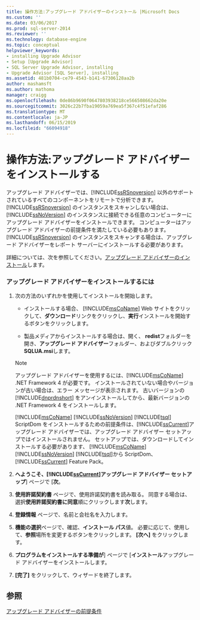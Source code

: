 ```yaml
---
title: 操作方法:アップグレード アドバイザーのインストール |Microsoft Docs
ms.custom: ''
ms.date: 03/06/2017
ms.prod: sql-server-2014
ms.reviewer: ''
ms.technology: database-engine
ms.topic: conceptual
helpviewer_keywords:
- installing Upgrade Advisor
- Setup [Upgrade Advisor]
- SQL Server Upgrade Advisor, installing
- Upgrade Advisor [SQL Server], installing
ms.assetid: 481b0704-ce79-4543-b141-67306128aa2b
author: mashamsft
ms.author: mathoma
manager: craigg
ms.openlocfilehash: 0de86b9690f0647803938218ce566508662da20e
ms.sourcegitcommit: 3026c22b7fba19059a769ea5f367c4f51efaf286
ms.translationtype: MT
ms.contentlocale: ja-JP
ms.lasthandoff: 06/15/2019
ms.locfileid: "66094918"
---
```

# <a name="how-to-install-upgrade-advisor"></a>操作方法:アップグレード アドバイザーをインストールする
  アップグレード アドバイザーでは、[!INCLUDE[ssRSnoversion](../../includes/ssrsnoversion-md.md)] 以外のサポートされているすべてのコンポーネントをリモートで分析できます。 [!INCLUDE[ssRSnoversion](../../includes/ssrsnoversion-md.md)] のインスタンスをスキャンしない場合は、[!INCLUDE[ssNoVersion](../../includes/ssnoversion-md.md)] のインスタンスに接続できる任意のコンピューターにアップグレード アドバイザーをインストールできます。 コンピューターはアップグレード アドバイザーの前提条件を満たしている必要もあります。 [!INCLUDE[ssRSnoversion](../../includes/ssrsnoversion-md.md)] のインスタンスをスキャンする場合は、アップグレード アドバイザーをレポート サーバーにインストールする必要があります。  
  
 詳細については、次を参照してください。[アップグレード アドバイザーのインストール](../../../2014/sql-server/install/installing-upgrade-advisor.md)します。  
  
### <a name="to-install-upgrade-advisor"></a>アップグレード アドバイザーをインストールするには  
  
1.  次の方法のいずれかを使用してインストールを開始します。  
  
    -   インストールする場合、 [!INCLUDE[msCoName](../../includes/msconame-md.md)] Web サイトをクリックして、**ダウンロード**リンクをクリックし、**実行**インストールを開始するボタンをクリックします。  
  
    -   製品メディアからインストールする場合は、開く、 **redist**フォルダーを開き、**アップグレード アドバイザー**フォルダー、およびダブルクリック**SQLUA.msi**します。  
  
    > [!NOTE]  
    >  アップグレード アドバイザーを使用するには、[!INCLUDE[msCoName](../../includes/msconame-md.md)] .NET Framework 4 が必要です。 インストールされていない場合やバージョンが古い場合は、エラー メッセージが表示されます。 古いバージョンの [!INCLUDE[dnprdnshort](../../includes/dnprdnshort-md.md)] をアンインストールしてから、最新バージョンの .NET Framework 4 をインストールします。  
    >   
    >  [!INCLUDE[msCoName](../../includes/msconame-md.md)] [!INCLUDE[ssNoVersion](../../includes/ssnoversion-md.md)] [!INCLUDE[tsql](../../includes/tsql-md.md)] ScriptDom をインストールするための前提条件は、[!INCLUDE[ssCurrent](../../includes/sscurrent-md.md)]アップグレード アドバイザーでは、アップグレード アドバイザー セットアップではインストールされません。 セットアップでは、ダウンロードしてインストールする必要があります、 [!INCLUDE[msCoName](../../includes/msconame-md.md)] [!INCLUDE[ssNoVersion](../../includes/ssnoversion-md.md)] [!INCLUDE[tsql](../../includes/tsql-md.md)]から ScriptDom、 [!INCLUDE[ssCurrent](../../includes/sscurrent-md.md)] Feature Pack。  
  
2.  **へようこそ、[!INCLUDE[ssCurrent](../../includes/sscurrent-md.md)]アップグレード アドバイザー セットアップ**] ページで [**次**。  
  
3.  **使用許諾契約書** ページで、使用許諾契約書を読み取る。 同意する場合は、選択**使用許諾契約書に同意**順にクリックします**次**します。  
  
4.  **登録情報** ページで、名前と会社名を入力します。  
  
5.  **機能の選択**ページで、確認、**インストール パス**値。 必要に応じて、使用して、**参照**場所を変更するボタンをクリックします。 **[次へ]** をクリックします。  
  
6.  **プログラムをインストールする準備が**] ページで [**インストール**アップグレード アドバイザーをインストールします。  
  
7.  **[完了]** をクリックして、ウィザードを終了します。  
  
## <a name="see-also"></a>参照  
 [アップグレード アドバイザーの前提条件](../../../2014/sql-server/install/upgrade-advisor-prerequisites.md)  
  
  
